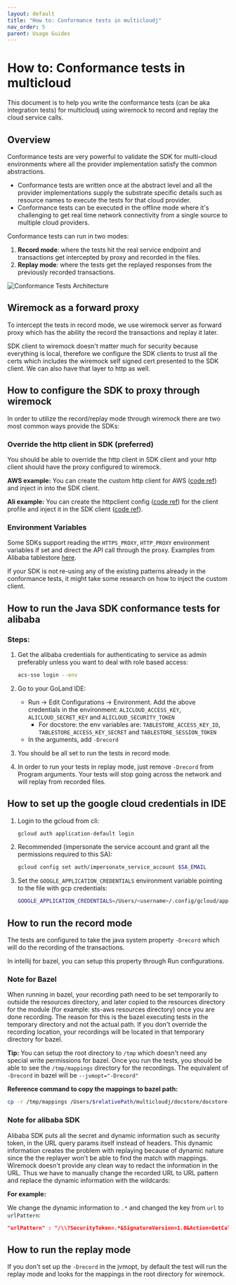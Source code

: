 ```yaml
---
layout: default
title: "How to: Conformance tests in multicloudj"
nav_order: 5
parent: Usage Guides
---
```


# How to: Conformance tests in multicloud

This document is to help you write the conformance tests (can be aka integration tests) for multicloudj using wiremock to record and replay the cloud service calls.

## Overview

Conformance tests are very powerful to validate the SDK for multi-cloud environments where all the provider implementation satisfy the common abstractions.

- Conformance tests are written once at the abstract level and all the provider implementations supply the substrate specific details such as resource names to execute the tests for that cloud provider.
- Conformance tests can be executed in the offline mode where it's challenging to get real time network connectivity from a single source to multiple cloud providers.

Conformance tests can run in two modes:

1. **Record mode**: where the tests hit the real service endpoint and transactions get intercepted by proxy and recorded in the files.
2. **Replay mode**: where the tests get the replayed responses from the previously recorded transactions.

![Conformance Tests Architecture](conformance.png)

## Wiremock as a forward proxy

To intercept the tests in record mode, we use wiremock server as forward proxy which has the ability the record the transactions and replay it later.

SDK client to wiremock doesn't matter much for security because everything is local, therefore we configure the SDK clients to trust all the certs which includes the wiremock self signed cert presented to the SDK client. We can also have that layer to http as well.

## How to configure the SDK to proxy through wiremock

In order to utilize the record/replay mode through wiremock there are two most common ways provide the SDKs:

### Override the http client in SDK (preferred)

You should be able to override the http client in SDK client and your http client should have the proxy configured to wiremock.

**AWS example:**
You can create the custom http client for AWS ([code ref](https://github.com/salesforce/multicloudj/blob/584f577efd62ecb8f8308cc21c935cc8e0a3c260/docstore/docstore-aws/src/test/java/com/salesforce/multicloudj/docstore/aws/AwsDocstoreIT.java#L33)) and inject in into the SDK client.

**Ali example:**
You can create the httpclient config ([code ref](https://github.com/salesforce/multicloudj/blob/584f577efd62ecb8f8308cc21c935cc8e0a3c260/sts/sts-ali/src/test/java/com/salesforce/multicloudj/sts/ali/AliStsIT.java#L27)) for the client profile and inject it in the SDK client ([code ref](link-to-code)).

### Environment Variables

Some SDKs support reading the `HTTPS_PROXY`, `HTTP_PROXY` environment variables if set and direct the API call through the proxy. Examples from Alibaba tablestore [here](https://github.com/salesforce/multicloudj/blob/584f577efd62ecb8f8308cc21c935cc8e0a3c260/docstore/docstore-ali/src/test/java/com/salesforce/multicloudj/docstore/ali/AliDocstoreIT.java#L37).

If your SDK is not re-using any of the existing patterns already in the conformance tests, it might take some research on how to inject the custom client.

## How to run the Java SDK conformance tests for alibaba

### Steps:

1. Get the alibaba credentials for authenticating to service as admin preferably unless you want to deal with role based access:

   ```bash
   acs-sso login --env
   ```

2. Go to your GoLand IDE:
   - Run → Edit Configurations → Environment. Add the above credentials in the environment: `ALICLOUD_ACCESS_KEY`, `ALICLOUD_SECRET_KEY` and `ALICLOUD_SECURITY_TOKEN`
     - For docstore: the env variables are: `TABLESTORE_ACCESS_KEY_ID`, `TABLESTORE_ACCESS_KEY_SECRET` and `TABLESTORE_SESSION_TOKEN`
   - In the arguments, add `-Drecord`

3. You should be all set to run the tests in record mode.

4. In order to run your tests in replay mode, just remove `-Drecord` from Program arguments. Your tests will stop going across the network and will replay from recorded files.

## How to set up the google cloud credentials in IDE

1. Login to the gcloud from cli:
   ```bash
   gcloud auth application-default login
   ```

2. Recommended (impersonate the service account and grant all the permissions required to this SA):
   ```bash
   gcloud config set auth/impersonate_service_account $SA_EMAIL
   ```

3. Set the `GOOGLE_APPLICATION_CREDENTIALS` environment variable pointing to the file with gcp credentials:
   ```bash
   GOOGLE_APPLICATION_CREDENTIALS=/Users/<username>/.config/gcloud/application_default_credentials.json
   ```

## How to run the record mode

The tests are configured to take the java system property `-Drecord` which will do the recording of the transactions.

In intellij for bazel, you can setup this property through Run configurations.

### Note for Bazel

When running in bazel, your recording path need to be set temporarily to outside the resources directory, and later copied to the resources directory for the module (for example: sts-aws resources directory) once you are done recording.
The reason for this is the bazel executing tests in the temporary directory and not the actual path. If you don't override the recording location, your recordings will be located in that temporary directory for bazel.

**Tip:**
You can setup the root directory to `/tmp` which doesn't need any special write permissions for bazel.
Once you run the tests, you should be able to see the `/tmp/mappings` directory for the recordings.
The equivalent of `-Drecord` in bazel will be `--jvmopt="-Drecord"`

**Reference command to copy the mappings to bazel path:**

```bash
cp -r /tmp/mappings /Users/$relativePath/multicloudj/docstore/docstore-aws/src/test/resources/
```

### Note for alibaba SDK

Alibaba SDK puts all the secret and dynamic information such as security token, in the URL query params itself instead of headers. This dynamic information creates the problem with replaying because of dynamic nature since the the replayer won't be able to find the match with mappings. Wiremock doesn't provide any clean way to redact the information in the URL. Thus we have to manually change the recorded URL to URL pattern and replace the dynamic information with the wildcards:

**For example:**

We change the dynamic information to `.*` and changed the key from `url` to `urlPattern`:

```json
"urlPattern" : "/\\?SecurityToken=.*&SignatureVersion=1.0&Action=GetCallerIdentity&Format=JSON&SignatureNonce=.*&Version=2015-04-01&AccessKeyId=.*&Signature=.*&SignatureMethod=HMAC-SHA1&RegionId=cn-shanghai&Timestamp=.*"
```

## How to run the replay mode

If you don't set up the `-Drecord` in the jvmopt, by default the test will run the replay mode and looks for the mappings in the root directory for wiremock. 